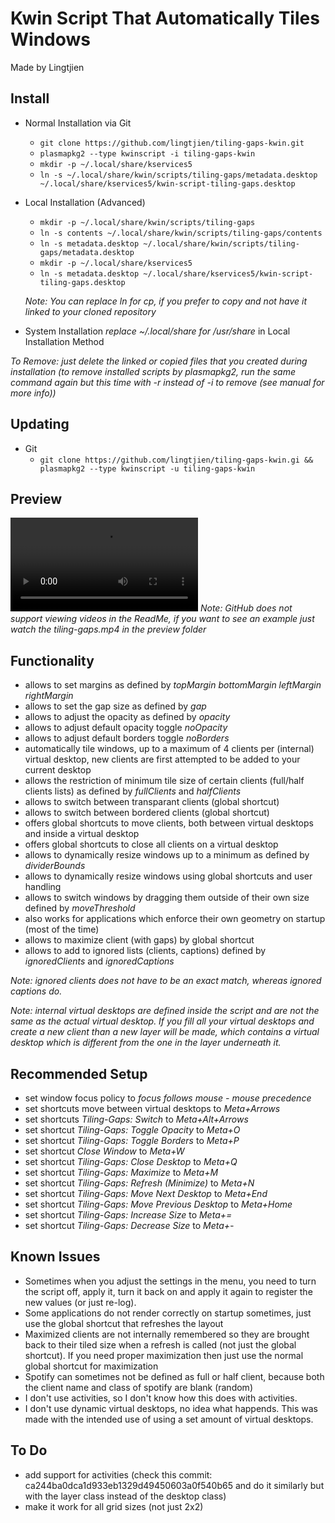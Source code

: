 # Kwin Script That Automatically Tiles Windows
Made by Lingtjien

## Install

- Normal Installation via Git
	- `git clone https://github.com/lingtjien/tiling-gaps-kwin.git`
	- `plasmapkg2 --type kwinscript -i tiling-gaps-kwin`
	- `mkdir -p ~/.local/share/kservices5`
	- `ln -s ~/.local/share/kwin/scripts/tiling-gaps/metadata.desktop ~/.local/share/kservices5/kwin-script-tiling-gaps.desktop`

- Local Installation (Advanced)
	- `mkdir -p ~/.local/share/kwin/scripts/tiling-gaps`
	- `ln -s contents ~/.local/share/kwin/scripts/tiling-gaps/contents`
	- `ln -s metadata.desktop ~/.local/share/kwin/scripts/tiling-gaps/metadata.desktop`
	- `mkdir -p ~/.local/share/kservices5`
	- `ln -s metadata.desktop ~/.local/share/kservices5/kwin-script-tiling-gaps.desktop`

  *Note: You can replace ln for cp, if you prefer to copy and not have it linked to your cloned repository*

- System Installation
  *replace ~/.local/share for /usr/share* in Local Installation Method

*To Remove: just delete the linked or copied files that you created during installation (to remove installed scripts by plasmapkg2, run the same command again but this time with -r instead of -i to remove (see manual for more info))*

## Updating

- Git
	- `git clone https://github.com/lingtjien/tiling-gaps-kwin.gi && plasmapkg2 --type kwinscript -u tiling-gaps-kwin`

## Preview
![](preview/tiling-gaps.mp4)
*Note: GitHub does not support viewing videos in the ReadMe, if you want to see an example just watch the tiling-gaps.mp4 in the preview folder*

## Functionality
- allows to set margins as defined by *topMargin* *bottomMargin* *leftMargin* *rightMargin*
- allows to set the gap size as defined by *gap*
- allows to adjust the opacity as defined by *opacity*
- allows to adjust default opacity toggle *noOpacity*
- allows to adjust default borders toggle *noBorders*
- automatically tile windows, up to a maximum of 4 clients per (internal) virtual desktop, new clients are first attempted to be added to your current desktop
- allows the restriction of minimum tile size of certain clients (full/half clients lists) as defined by *fullClients* and *halfClients*
- allows to switch between transparant clients (global shortcut)
- allows to switch between bordered clients (global shortcut)
- offers global shortcuts to move clients, both between virtual desktops and inside a virtual desktop
- offers global shortcuts to close all clients on a virtual desktop
- allows to dynamically resize windows up to a minimum as defined by *dividerBounds*
- allows to dynamically resize windows using global shortcuts and user handling
- allows to switch windows by dragging them outside of their own size defined by *moveThreshold*
- also works for applications which enforce their own geometry on startup (most of the time)
- allows to maximize client (with gaps) by global shortcut
- allows to add to ignored lists (clients, captions) defined by *ignoredClients* and *ignoredCaptions*

*Note: ignored clients does not have to be an exact match, whereas ignored captions do.*

*Note: internal virtual desktops are defined inside the script and are not the same as the actual virtual desktop. If you fill all your virtual desktops and create a new client than a new layer will be made, which contains a virtual desktop which is different from the one in the layer underneath it.*

## Recommended Setup
- set window focus policy to *focus follows mouse - mouse precedence*
- set shortcuts move between virtual desktops to *Meta+Arrows*
- set shortcuts *Tiling-Gaps: Switch* to *Meta+Alt+Arrows*
- set shortcut *Tiling-Gaps: Toggle Opacity* to *Meta+O*
- set shortcut *Tiling-Gaps: Toggle Borders* to *Meta+P*
- set shortcut *Close Window* to *Meta+W*
- set shortcut *Tiling-Gaps: Close Desktop* to *Meta+Q*
- set shortcut *Tiling-Gaps: Maximize* to *Meta+M*
- set shortcut *Tiling-Gaps: Refresh (Minimize)* to *Meta+N*
- set shortcut *Tiling-Gaps: Move Next Desktop* to *Meta+End*
- set shortcut *Tiling-Gaps: Move Previous Desktop* to *Meta+Home*
- set shortcut *Tiling-Gaps: Increase Size* to *Meta+=*
- set shortcut *Tiling-Gaps: Decrease Size* to *Meta+-*

## Known Issues
- Sometimes when you adjust the settings in the menu, you need to turn the script off, apply it, turn it back on and apply it again to register the new values (or just re-log).
- Some applications do not render correctly on startup sometimes, just use the global shortcut that refreshes the layout
- Maximized clients are not internally remembered so they are brought back to their tiled size when a refresh is called (not just the global shortcut). If you need proper maximization then just use the normal global shortcut for maximization
- Spotify can sometimes not be defined as full or half client, because both the client name and class of spotify are blank (random)
- I don't use activities, so I don't know how this does with activities.
- I don't use dynamic virtual desktops, no idea what happends. This was made with the intended use of using a set amount of virtual desktops.

## To Do
- add support for activities (check this commit: ca244ba0dca1d933eb1329d49450603a0f540b65 and do it similarly but with the layer class instead of the desktop class)
- make it work for all grid sizes (not just 2x2)
